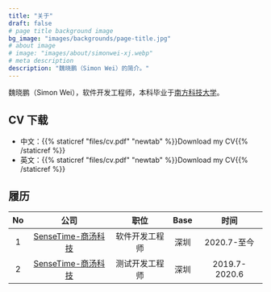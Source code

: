 ```yaml
---
title: "关于"
draft: false
# page title background image
bg_image: "images/backgrounds/page-title.jpg"
# about image
# image: "images/about/simonwei-xj.webp"
# meta description
description: "魏晓鹏（Simon Wei）的简介。"
---
```


魏晓鹏（Simon Wei），软件开发工程师，本科毕业于[南方科技大学](https://www.sustech.edu.cn/)。

## CV 下载

-   中文：{{% staticref "files/cv.pdf" "newtab" %}}Download my CV{{% /staticref %}}
-   英文：{{% staticref "files/cv.pdf" "newtab" %}}Download my CV{{% /staticref %}}

## 履历

| No  |                        公司                        |      职位      | Base |     时间      |
| :-: | :------------------------------------------------: | :------------: | :--: | :-----------: |
|  1  | [SenseTime-商汤科技](https://www.sensetime.com/cn) | 软件开发工程师 | 深圳 |  2020.7-至今  |
|  2  | [SenseTime-商汤科技](https://www.sensetime.com/cn) | 测试开发工程师 | 深圳 | 2019.7-2020.6 |
